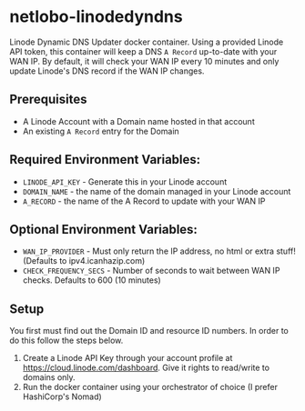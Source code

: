 # netlobo-linodedyndns
Linode Dynamic DNS Updater docker container. Using a provided Linode API token, this container will keep a DNS `A Record` up-to-date with your WAN IP. By default, it will check your WAN IP every 10 minutes and only update Linode's DNS record if the WAN IP changes.

## Prerequisites
* A Linode Account with a Domain name hosted in that account
* An existing `A Record` entry for the Domain

## Required Environment Variables:
* `LINODE_API_KEY` - Generate this in your Linode account
* `DOMAIN_NAME` - the name of the domain managed in your Linode account
* `A_RECORD` - the name of the A Record to update with your WAN IP

## Optional Environment Variables:
* `WAN_IP_PROVIDER` - Must only return the IP address, no html or extra stuff! (Defaults to ipv4.icanhazip.com)
* `CHECK_FREQUENCY_SECS` - Number of seconds to wait between WAN IP checks. Defaults to 600 (10 minutes)

## Setup

You first must find out the Domain ID and resource ID numbers. In order to do this follow the steps below.
1. Create a Linode API Key through your account profile at https://cloud.linode.com/dashboard. Give it rights to read/write to domains only.
2. Run the docker container using your orchestrator of choice (I prefer HashiCorp's Nomad)
